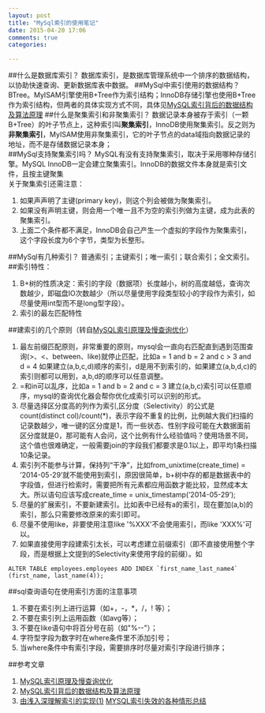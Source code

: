 ```yaml
---
layout: post
title: "MySql索引的使用笔记"
date: 2015-04-20 17:06
comments: true
categories: 

---
```


##什么是数据库索引？
数据库索引，是数据库管理系统中一个排序的数据结构，以协助快速查询、更新数据库表中数据。
##MySql中索引使用的数据结构？
BTree。MyISAM引擎使用B+Tree作为索引结构；InnoDB存储引擎也使用B+Tree作为索引结构，但两者的具体实现方式不同，具体见[MySQL索引背后的数据结构及算法原理](http://blog.codinglabs.org/articles/theory-of-mysql-index.html)
##什么是聚集索引和非聚集索引？
数据记录本身被存于索引<!--more-->（一颗B+Tree）的叶子节点上，这种索引叫**聚集索引**，InnoDB使用聚集索引。反之则为**非聚集索引**，MyISAM使用非聚集索引，它的叶子节点的data域指向数据记录的地址，而不是存储数据记录本身；  
##MySql支持聚集索引吗？
MySQL有没有支持聚集索引，取决于采用哪种存储引擎。MySQL InnoDB一定会建立聚集索引。InnoDB的数据文件本身就是索引文件，且按主键聚集   
关于聚集索引还需注意：   
1. 如果声声明了主键(primary key)，则这个列会被做为聚集索引。  
2. 如果没有声明主键，则会用一个唯一且不为空的索引列做为主键，成为此表的聚集索引。
3. 上面二个条件都不满足，InnoDB会自己产生一个虚拟的字段作为聚集索引，这个字段长度为6个字节，类型为长整形。   

##MySql有几种索引？
普通索引；主键索引；唯一索引；联合索引；全文索引。
##索引特性：   
1. B+树的性质决定：索引的字段（数据项）长度越小，树的高度越低，查询次数越少，即磁盘IO次数越少（所以尽量使用字段类型较小的字段作为索引，如尽量使用int型而不是long型字段）。   
2. 索引的最左匹配特性    

##建索引的几个原则（转自[MySQL索引原理及慢查询优化](http://tech.meituan.com/mysql-index.html)）
1. 最左前缀匹配原则，非常重要的原则，mysql会一直向右匹配直到遇到范围查询(>、<、between、like)就停止匹配，比如a = 1 and b = 2 and c > 3 and d = 4 如果建立(a,b,c,d)顺序的索引，d是用不到索引的，如果建立(a,b,d,c)的索引则都可以用到，a,b,d的顺序可以任意调整。
2. =和in可以乱序，比如a = 1 and b = 2 and c = 3 建立(a,b,c)索引可以任意顺序，mysql的查询优化器会帮你优化成索引可以识别的形式。
3. 尽量选择区分度高的列作为索引,区分度（Selectivity）的公式是count(distinct col)/count(*)，表示字段不重复的比例，比例越大我们扫描的记录数越少，唯一键的区分度是1，而一些状态、性别字段可能在大数据面前区分度就是0，那可能有人会问，这个比例有什么经验值吗？使用场景不同，这个值也很难确定，一般需要join的字段我们都要求是0.1以上，即平均1条扫描10条记录。
4. 索引列不能参与计算，保持列“干净”，比如from_unixtime(create_time) = ’2014-05-29’就不能使用到索引，原因很简单，b+树中存的都是数据表中的字段值，但进行检索时，需要把所有元素都应用函数才能比较，显然成本太大。所以语句应该写成create_time = unix_timestamp(’2014-05-29’);
5. 尽量的扩展索引，不要新建索引。比如表中已经有a的索引，现在要加(a,b)的索引，那么只需要修改原来的索引即可。
6. 尽量不使用like，非要使用注意like '%XXX'不会使用索引，而like 'XXX%'可以。
7. 如果直接使用字段建索引太长，可以考虑建立前缀索引（即不直接使用整个字段，而是根据上文提到的Selectivity来使用字段的前缀）。如
```
ALTER TABLE employees.employees ADD INDEX `first_name_last_name4` (first_name, last_name(4));
```

##sql查询语句在使用索引方面的注意事项
1. 不要在索引列上进行运算（如+，-，*，/，! 等）；
2. 不要在索引列上运用函数（如avg等）；
3. 不要在like语句中将百分号在前（如"%--"）；
4. 字符型字段为数字时在where条件里不添加引号；
5. 当where条件中有索引字段，需要排序时尽量对索引字段进行排序；

##参考文章
1. [MySQL索引原理及慢查询优化](http://tech.meituan.com/mysql-index.html)
2. [MySQL索引背后的数据结构及算法原理](http://blog.codinglabs.org/articles/theory-of-mysql-index.html)
3. [由浅入深理解索引的实现(1)](http://www.zhdba.com/mysqlops/2011/11/24/understanding_index/)
[MYSQL索引失效的各种情形总结](http://blog.sina.com.cn/s/blog_6e322ce7010101i7.html)
